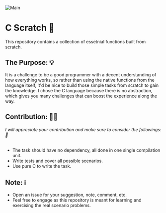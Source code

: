![Main](https://github.com/0xWaleed/c-scratch/workflows/Main/badge.svg)

# C Scratch 📝

This repository contains a collection of essetnial functions built from scratch.



## The Purpose: 💡

It is a challenge to be a good programmer with a decent understanding of how everything works, so rather than using the native functions from the language itself, it'd be nice to build those simple
tasks from scratch to gain the knowledge. I chose the C language because there is no abstraction, which gives you many challenges that can boost the experience along the way.

## Contribution: 💪🏻

###### I will appreciate your contribution and make sure to consider the followings: 🚨

- The task should have no dependency, all done in one single compilation unit.
- Write tests and cover all possible scenarios.
- Use pure C to write the task.

## Note: ℹ️

* Open an issue for your suggestion, note, comment, etc.
* Feel free to engage as this repository is meant for learning and exercising the real scenario problems.
